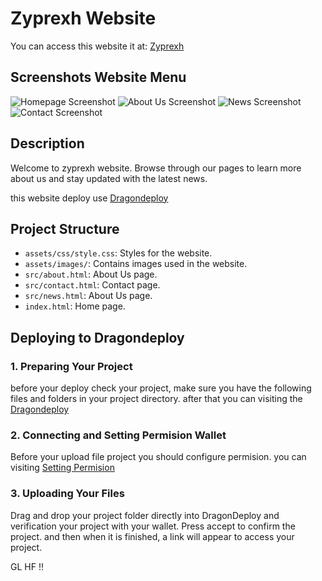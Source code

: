 # Zyprexh Website

You can access this website it at: [Zyprexh](https://mgqs3joimjwy62dh47yttrrrmkvlbmmlnihfufbhkgg5ukfb5voq.arweave.net/YaEtpchibY9oZ-fxOcYxYqqwsYtqDloUJ1GN2iih7V0/)

## Screenshots Website Menu

![Homepage Screenshot](assets/ss/Page_1.jpg)
![About Us Screenshot](assets/ss/Page_2.jpg)
![News Screenshot](assets/ss/Page_3.jpg)
![Contact Screenshot](assets/ss/Page_4.jpg)

## Description

Welcome to zyprexh website. Browse through our pages to learn more about us and stay updated with the latest news.


this website deploy use [Dragondeploy](https://dragondeploy.xyz/)

## Project Structure

- `assets/css/style.css`: Styles for the website.
- `assets/images/`: Contains images used in the website.
- `src/about.html`: About Us page.
- `src/contact.html`: Contact page.
- `src/news.html`: About Us page.
- `index.html`: Home page.

## Deploying to Dragondeploy

### 1. Preparing Your Project

before your deploy check your project, make sure you have the following files and folders in your project directory. after that
you can visiting the [Dragondeploy](https://dragondeploy.xyz/)

### 2. Connecting and Setting Permision Wallet

Before your upload file project you should configure permision.
you can visiting [Setting Permision](https://dragondeploy.xyz/pro-tips)

### 3. Uploading Your Files

Drag and drop your project folder directly into DragonDeploy and verification your project with your wallet. Press accept to confirm the project. and then when it is finished, a link will appear to access your project.

GL HF !!

